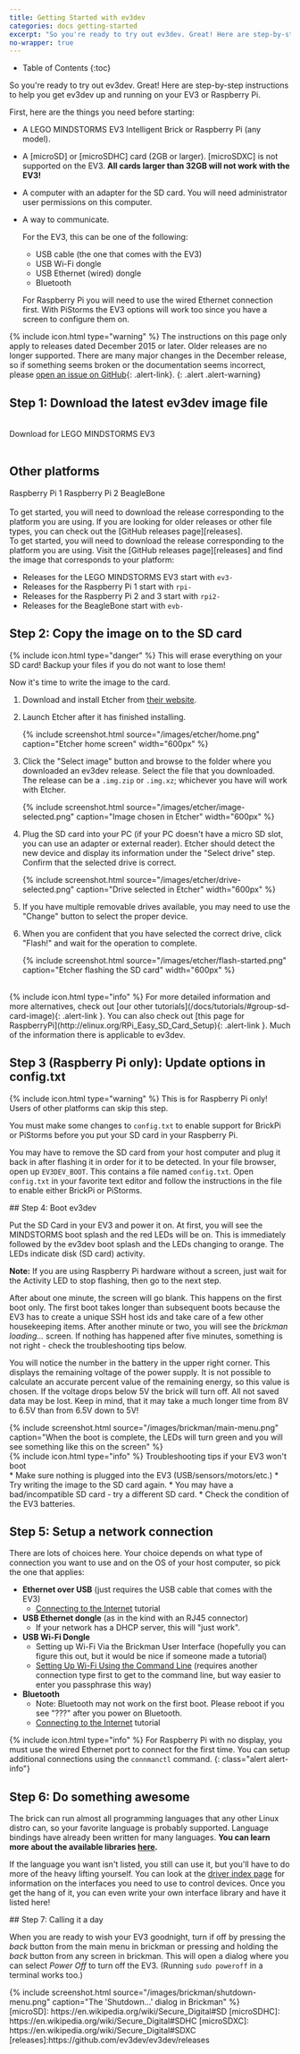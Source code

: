 ```yaml
---
title: Getting Started with ev3dev
categories: docs getting-started
excerpt: "So you're ready to try out ev3dev. Great! Here are step-by-step instructions to help you get ev3dev up and running on your EV3 or Raspberry Pi."
no-wrapper: true
---
```


<div class="colored-section">
<div class="container" markdown="1">

* Table of Contents
{:toc}

So you're ready to try out ev3dev. Great! Here are step-by-step instructions
to help you get ev3dev up and running on your EV3 or Raspberry Pi.

First, here are the things you need before starting:

* A LEGO MINDSTORMS EV3 Intelligent Brick or Raspberry Pi (any model).
* A [microSD] or [microSDHC] card (2GB or larger). [microSDXC] is not supported
  on the EV3. **All cards larger than 32GB will not work with the EV3!**
* A computer with an adapter for the SD card. You will need administrator user
  permissions on this computer.
* A way to communicate.

  For the EV3, this can be one of the following:

  * USB cable (the one that comes with the EV3)
  * USB Wi-Fi dongle
  * USB Ethernet (wired) dongle
  * Bluetooth

  For Raspberry Pi you will need to use the wired Ethernet connection first.
  With PiStorms the EV3 options will work too since you have a screen to configure
  them on.


{% include icon.html type="warning" %}
The instructions on this page only apply to releases dated December
2015 or later. Older releases are no longer supported. There are many major changes
in the December release, so if something seems broken or the documentation seems incorrect,
please [open an issue on GitHub](/support){: .alert-link}.
{: .alert .alert-warning}

</div>
</div>

<div class="dark-bg colored-section">
<div class="container" markdown="1">

## Step 1: Download the latest ev3dev image file

<div class="release-link-container" markdown="1">

<br/>
<div class="text-center">
<a data-release-link-platform="ev3" class="btn btn-lg btn-primary"><span class="glyphicon glyphicon-download-alt"></span> Download for LEGO MINDSTORMS EV3</a>
<br/><br/>
<h2 class="centered-light-heading"> Other platforms </h2>
<a data-release-link-platform="rpi" class="btn btn-md btn-primary download-button-small">Raspberry Pi 1</a>
<a data-release-link-platform="rpi2" class="btn btn-md btn-primary download-button-small">Raspberry Pi 2</a>
<a data-release-link-platform="bone" class="btn btn-md btn-primary download-button-small">BeagleBone</a>
</div>

<br/>
To get started, you will need to download the release corresponding to the platform
you are using. If you are looking for older releases or other file types, you can
check out the [GitHub releases page][releases].

</div>
<div class="release-link-alt" markdown="1">
To get started, you will need to download the release corresponding to the platform
you are using. Visit the [GitHub releases page][releases] and find the image that
corresponds to your platform:

- Releases for the LEGO MINDSTORMS EV3 start with `ev3- `
- Releases for the Raspberry Pi 1 start with `rpi-`
- Releases for the Raspberry Pi 2 and 3 start with `rpi2-`
- Releases for the BeagleBone start with `evb-`
</div>
</div>
</div>

<div class="colored-section">
<div class="container" markdown="1">

## Step 2: Copy the image on to the SD card

<div class="alert alert-danger">
    {% include icon.html type="danger" %}
    This will erase everything on your SD card! Backup your files
    if you do not want to lose them!
</div>

Now it's time to write the image to the card.

1. Download and install Etcher from [their website](http://etcher.io).
2. Launch Etcher after it has finished installing.

   {% include screenshot.html source="/images/etcher/home.png" caption="Etcher home screen" width="600px" %}

3. Click the "Select image" button and browse to the folder where you
   downloaded an ev3dev release. Select the file that you downloaded.
   The release can be a `.img.zip` or `.img.xz`; whichever
   you have will work with Etcher.

   {% include screenshot.html source="/images/etcher/image-selected.png" caption="Image chosen in Etcher" width="600px" %}

4. Plug the SD card into your PC (if your PC doesn't have a micro SD
   slot, you can use an adapter or external reader). Etcher should
   detect the new device and display its information under the "Select
   drive" step. Confirm that the selected drive is correct.

   {% include screenshot.html source="/images/etcher/drive-selected.png" caption="Drive selected in Etcher" width="600px" %}
   
5. If you have multiple removable drives available, you may need to
     use the "Change" button to select the proper device.

6. When you are confident that you have selected the correct drive,
   click "Flash!" and wait for the operation to complete.
   
   {% include screenshot.html source="/images/etcher/flash-started.png" caption="Etcher flashing the SD card" width="600px" %}

<br/>

<div class="alert alert-info" markdown="1">
{% include icon.html type="info" %}
For more detailed information and more alternatives, check out
[our other tutorials](/docs/tutorials/#group-sd-card-image){: .alert-link }.
You can also check out [this page for RaspberryPi](http://elinux.org/RPi_Easy_SD_Card_Setup){: .alert-link }.
Much of the information there is applicable to ev3dev.
</div>

</div>
</div>

<div class="dark-bg colored-section">
<div class="container" markdown="1">

## Step 3 (Raspberry Pi only): Update options in config.txt

<div class="alert alert-warning" markdown="1">
{% include icon.html type="warning" %}
This is for Raspberry Pi only! Users of other platforms can skip this step.
</div>

You must make some changes to `config.txt` to enable support for BrickPi or
PiStorms before you put your SD card in your Raspberry Pi.

You may have to remove the SD card from your host computer and plug it back in
after flashing it in order for it to be detected. In your file browser, open
up `EV3DEV_BOOT`. This contains a file named `config.txt`. Open `config.txt`
in your favorite text editor and follow the instructions in the file to enable
either BrickPi or PiStorms.

</div>
</div>

<div class="colored-section">
<div class="container" markdown="1">

<div class="row">
<div class="col-md-8" markdown="1">
## Step 4: Boot ev3dev

Put the SD Card in your EV3 and power it on. At first, you will see the
MINDSTORMS boot splash and the red LEDs will be on. This is immediately
followed by the ev3dev boot splash and the LEDs changing to orange. The
LEDs indicate disk (SD card) activity.

**Note:** If you are using Raspberry Pi hardware without a screen, just wait for
the Activity LED to stop flashing, then go to the next step.

After about one minute, the screen will go blank. This happens on the first boot
only. The first boot takes longer than subsequent boots because the EV3
has to create a unique SSH host ids and take care of a few other housekeeping
items. After another minute or two, you will see the *brickman loading...* screen.
If nothing has happened after five minutes, something is not right - check the
troubleshooting tips below.

You will notice the number in the battery in the upper right corner. This
displays the remaining voltage of the power supply. It is not possible to
calculate an accurate percent value of the remaining energy, so this value is
chosen. If the voltage drops below 5V the brick will turn off. All not saved
data may be lost. Keep in mind, that it may take a much longer time from 8V to
6.5V than from 6.5V down to 5V!
</div>

<div class="col-md-4">
{% include screenshot.html source="/images/brickman/main-menu.png" caption="When the boot is complete, the LEDs will turn green and you will see something like this on the screen" %}
</div>
</div>

<div class="panel panel-info">
<div class="panel-heading">
{% include icon.html type="info" %}
Troubleshooting tips if your EV3 won't boot
</div>
<div class="panel-body" markdown="1">
* Make sure nothing is plugged into the EV3 (USB/sensors/motors/etc.)
* Try writing the image to the SD card again.
* You may have a bad/incompatible SD card - try a different SD card.
* Check the condition of the EV3 batteries.
</div>
</div>

</div>
</div>

<div class="dark-bg colored-section">
<div class="container" markdown="1">

## Step 5: Setup a network connection

There are lots of choices here. Your choice depends on what type of connection
you want to use and on the OS of your host computer, so pick the one that applies:

* __Ethernet over USB__ (just requires the USB cable that comes with the EV3)
    * [Connecting to the Internet](../tutorials/connecting-to-the-internet-via-usb) tutorial
* __USB Ethernet dongle__ (as in the kind with an RJ45 connector)
    * If your network has a DHCP server, this will "just work".
* __USB Wi-Fi Dongle__
    * Setting up Wi-Fi Via the Brickman User Interface (hopefully you can figure
      this out, but it would be nice if someone made a tutorial)
    * [Setting Up Wi-Fi Using the Command Line](../tutorials/setting-up-wifi-using-the-command-line)
      (requires another connection type first to get to the command line, but way
      easier to enter you passphrase this way)
* __Bluetooth__
    * Note: Bluetooth may not work on the first boot. Please reboot if you see "???"
      after you power on Bluetooth.
    * [Connecting to the Internet](../tutorials/connecting-to-the-internet-via-bluetooth) tutorial

{% include icon.html type="info" %}
For Raspberry Pi with no display, you must use the wired Ethernet port
to connect for the first time. You can setup additional connections using the
`connmanctl` command.
{: class="alert alert-info"}

</div>
</div>

<div class="colored-section">
<div class="container" markdown="1">

## Step 6: Do something awesome

The brick can run almost all programming languages that any other Linux distro can, so your
favorite language is probably supported. Language bindings have already been
written for many languages. **You can learn more about the available libraries
[here](/docs/libraries).**

If the language you want isn't listed, you still can use it, but you'll have to
do more of the heavy lifting yourself. You can look at the [driver index page](/docs/drivers/)
for information on the interfaces you need to use to control devices. Once you get the
hang of it, you can even write your own interface library and have it listed here!

</div>
</div>

<div class="dark-bg colored-section">
<div class="container" markdown="1">

<div class="row">
<div class="col-md-8" markdown="1">
## Step 7: Calling it a day

When you are ready to wish your EV3 goodnight, turn if off by pressing the
*back* button from the main menu in brickman or pressing and holding the *back*
button from any screen in brickman. This will open a dialog where you can select
*Power Off* to turn off the EV3. (Running `sudo poweroff` in a terminal works too.)
</div>

<div class="col-md-4">
{% include screenshot.html source="/images/brickman/shutdown-menu.png" caption="The 'Shutdown...' dialog in Brickman" %}
</div>
</div>

</div>
</div>
[microSD]: https://en.wikipedia.org/wiki/Secure_Digital#SD
[microSDHC]: https://en.wikipedia.org/wiki/Secure_Digital#SDHC
[microSDXC]: https://en.wikipedia.org/wiki/Secure_Digital#SDXC
[releases]:https://github.com/ev3dev/ev3dev/releases
